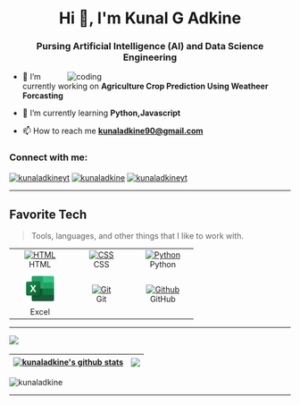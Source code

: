 <h1 align="center">Hi 👋, I'm Kunal G Adkine</h1>
<h3 align="center"> Pursing Artificial Intelligence (AI) and Data Science Engineering</h3>

<img align="right" alt="coding" width="400" src="https://user-images.githubusercontent.com/55389276/140866485-8fb1c876-9a8f-4d6a-98dc-08c4981eaf70.gif">


- 🔭 I’m currently working on **Agriculture Crop Prediction Using Weatheer Forcasting**

- 🌱 I’m currently learning **Python,Javascript**

- 📫 How to reach me **kunaladkine90@gmail.com**

<h3 align="left">Connect with me:</h3>
<p align="left">
<a href="https://codepen.io/kunaladkineyt" target="blank"><img align="center" src="https://raw.githubusercontent.com/rahuldkjain/github-profile-readme-generator/master/src/images/icons/Social/codepen.svg" alt="kunaladkineyt" height="30" width="40" /></a>
<a href="https://linkedin.com/in/kunaladkine" target="blank"><img align="center" src="https://raw.githubusercontent.com/rahuldkjain/github-profile-readme-generator/master/src/images/icons/Social/linked-in-alt.svg" alt="kunaladkine" height="30" width="40" /></a>
<a href="https://instagram.com/kunaladkineyt" target="blank"><img align="center" src="https://raw.githubusercontent.com/rahuldkjain/github-profile-readme-generator/master/src/images/icons/Social/instagram.svg" alt="kunaladkineyt" height="30" width="40" /></a>
</p>

---

<h2 align="left" id="#">Favorite Tech</h2>

> Tools, languages, and other things that I like to work with.

<table align="center">
    <tr>
        <td align="center" width="96"> <a href="#"> <img src="https://img.icons8.com/color/48/000000/html-5--v1.png"
                    width="48" height="48" alt="HTML " /> </a>
            <br>HTML
        </td>
        <td align="center" width="96"> <a href="#"> <img src="https://img.icons8.com/color/48/000000/css3.png"
                    width="48" height="48" alt="CSS" /> </a>
            <br>CSS
        </td>
<!--         <td align="center" width="96">
            <a href="#">
                <img src="https://cdn.worldvectorlogo.com/logos/bootstrap-4.svg" width="48" height="48"
                    alt="Bootstrap" />
            </a>
            <br>Bootstrap
        </td> -->
<!--         <td align="center" width="96">
            <a href="#">
                <img src="https://upload.wikimedia.org/wikipedia/commons/thumb/9/99/Unofficial_JavaScript_logo_2.svg/1024px-Unofficial_JavaScript_logo_2.svg.png"
                    width="48" height="48" alt="JavaScript" />
            </a>
            <br>JavaScript
        </td> -->
        <td align="center" width="96">
            <a href="#">
                <img src="https://upload.wikimedia.org/wikipedia/commons/thumb/c/c3/Python-logo-notext.svg/1200px-Python-logo-notext.svg.png"
                    width="48" height="48" alt="Python" />
            </a>
            <br>Python
        </td>
    <tr>
<!--         <td align="center" width="96">
            <a href="#">
                <img src="https://upload.wikimedia.org/wikipedia/commons/thumb/4/44/SQL_%D0%BB%D0%BE%D0%B3%D0%BE%D1%82%D0%B8%D0%BF.png/640px-SQL_%D0%BB%D0%BE%D0%B3%D0%BE%D1%82%D0%B8%D0%BF.png"
                    width="48" height="48" alt="MySql" />
            </a>
            <br>Sql
        </td> -->
        <td align="center" width="96">
            <a href="#">
                <img src="https://github.com/Hassan-Shoayb/Hassan-Shoayb.github.io/blob/main/images/excel.png"
                    width="60" height="60" alt="Excel" />
            </a>
            <br>Excel
        </td>
<!--         <td align="center" width="96">
            <a href="#">
                <img src="https://img.icons8.com/external-flaticons-flat-flat-icons/64/000000/external-database-100-most-used-icons-flaticons-flat-flat-icons-2.png"
                    width="60" height="60" alt="DataBases" />
            </a>
            <br>DataBases
        </td> -->
        <td align="center" width="96">
            <a href="#">
                <img src="https://upload.wikimedia.org/wikipedia/commons/thumb/3/3f/Git_icon.svg/1200px-Git_icon.svg.png"
                    width="55" height="55" alt="Git" />
            </a>
            <br>Git
        </td>
        <td align="center" width="96">
            <a href="#">
                <img src="https://upload.wikimedia.org/wikipedia/commons/thumb/9/95/Font_Awesome_5_brands_github.svg/640px-Font_Awesome_5_brands_github.svg.png"
                    width="55" height="55" alt="Github" />
            </a>
            <br>GitHub
        </td>
</table>

---

![](https://komarev.com/ghpvc/?username=kunaladkine&color=green)

| <a href="https://github.com/kunaladkine/github-readme-stats"><img align="center" src="https://github-readme-stats.vercel.app/api?username=kunaladkine&show_icons=true&include_all_commits=true&theme=buefy&hide_border=true" alt="kunaladkine's github stats" /></a> | <a href="https://github.com/kunaladkine/github-readme-stats"><img align="center" src="https://github-readme-stats.vercel.app/api/top-langs/?username=kunaladkine&layout=compact&theme=buefy&hide_border=true" /></a> |
| ------------- | ------------- | 
<img align="center" src="https://github-readme-streak-stats.herokuapp.com/?user=kunaladkine&" alt="kunaladkine" />

---
